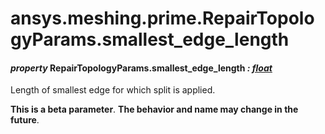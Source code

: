 # ansys.meshing.prime.RepairTopologyParams.smallest_edge_length

<a id="ansys.meshing.prime.RepairTopologyParams.smallest_edge_length"></a>

#### *property* RepairTopologyParams.smallest_edge_length *: [float](https://docs.python.org/3.11/library/functions.html#float)*

Length of smallest edge for which split is applied.

**This is a beta parameter**. **The behavior and name may change in the future**.

<!-- !! processed by numpydoc !! -->
